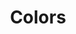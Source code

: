 ---
ee_id_thing: '33'
site: '1'
type: '2'
inv_num: 2006-004
url: 2006-004-colors
title: Colors
year: '2006'
display_year: '2006'
medium: Computer generated video
dims: ''
pitch: "​The movie Colors played one horizontal line of color at a time."
ps: "​This was a video I made where, as the elevator pitch suggests, I played the
  movie Colors one horizontal line of colors at a time. A few years later, I released
  a personal edition of the software I used, called Colors Personal Edition. So, get
  ripping! "
live_url: ''
related: "[2149] [2009-054-colors-personal-edition] 2009-054 Colors Personal Edition"
youtube: ''
related_code: ''
imgs: colors-2006-004-digital-still-database-ih.jpg
subheading: ''
download: ''
add_credit: ''
commission: ''
layout: things-i-made
---
